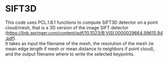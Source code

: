 # SIFT3D
This code uses PCL.1.8.1 functions to compute SIFT3D detector on a point cloud/mesh, that is a 3D version of the image SIFT detector (https://link.springer.com/content/pdf/10.1023/B:VISI.0000029664.99615.94.pdf). <br />
It takes as input the filename of the mesh, the resolution of the mesh (ie mean edge length if mesh or mean distance to neighbors if point cloud), and the output filename where to write the selected keypoints. <br />
